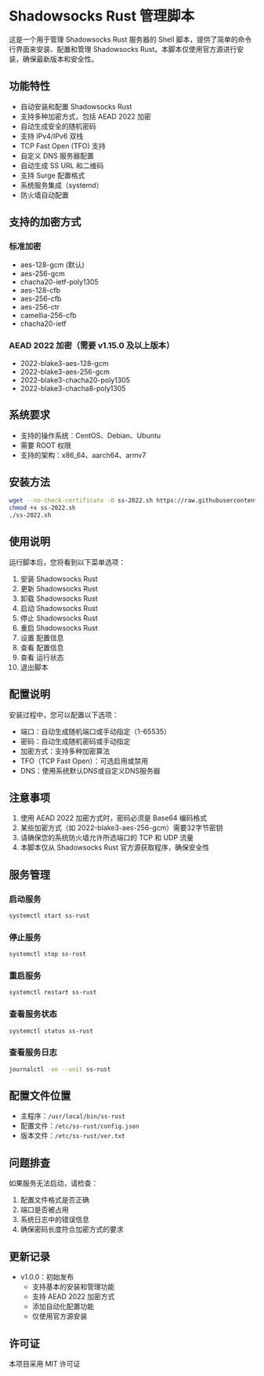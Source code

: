 # Shadowsocks Rust 管理脚本

这是一个用于管理 Shadowsocks Rust 服务器的 Shell 脚本，提供了简单的命令行界面来安装、配置和管理 Shadowsocks Rust。本脚本仅使用官方源进行安装，确保最新版本和安全性。

## 功能特性

- 自动安装和配置 Shadowsocks Rust
- 支持多种加密方式，包括 AEAD 2022 加密
- 自动生成安全的随机密码
- 支持 IPv4/IPv6 双栈
- TCP Fast Open (TFO) 支持
- 自定义 DNS 服务器配置
- 自动生成 SS URL 和二维码
- 支持 Surge 配置格式
- 系统服务集成（systemd）
- 防火墙自动配置

## 支持的加密方式

### 标准加密
- aes-128-gcm (默认)
- aes-256-gcm
- chacha20-ietf-poly1305
- aes-128-cfb
- aes-256-cfb
- aes-256-ctr
- camellia-256-cfb
- chacha20-ietf

### AEAD 2022 加密（需要 v1.15.0 及以上版本）
- 2022-blake3-aes-128-gcm
- 2022-blake3-aes-256-gcm
- 2022-blake3-chacha20-poly1305
- 2022-blake3-chacha8-poly1305

## 系统要求

- 支持的操作系统：CentOS、Debian、Ubuntu
- 需要 ROOT 权限
- 支持的架构：x86_64、aarch64、armv7

## 安装方法

```bash
wget --no-check-certificate -O ss-2022.sh https://raw.githubusercontent.com/jinqians/ss-2022.sh/refs/heads/main/ss-2022.sh
chmod +x ss-2022.sh
./ss-2022.sh
```

## 使用说明

运行脚本后，您将看到以下菜单选项：

1. 安装 Shadowsocks Rust
2. 更新 Shadowsocks Rust
3. 卸载 Shadowsocks Rust
4. 启动 Shadowsocks Rust
5. 停止 Shadowsocks Rust
6. 重启 Shadowsocks Rust
7. 设置 配置信息
8. 查看 配置信息
9. 查看 运行状态
10. 退出脚本

## 配置说明

安装过程中，您可以配置以下选项：

- 端口：自动生成随机端口或手动指定（1-65535）
- 密码：自动生成随机密码或手动指定
- 加密方式：支持多种加密算法
- TFO（TCP Fast Open）：可选启用或禁用
- DNS：使用系统默认DNS或自定义DNS服务器

## 注意事项

1. 使用 AEAD 2022 加密方式时，密码必须是 Base64 编码格式
2. 某些加密方式（如 2022-blake3-aes-256-gcm）需要32字节密钥
3. 请确保您的系统防火墙允许所选端口的 TCP 和 UDP 流量
4. 本脚本仅从 Shadowsocks Rust 官方源获取程序，确保安全性

## 服务管理

### 启动服务
```bash
systemctl start ss-rust
```

### 停止服务
```bash
systemctl stop ss-rust
```

### 重启服务
```bash
systemctl restart ss-rust
```

### 查看服务状态
```bash
systemctl status ss-rust
```

### 查看服务日志
```bash
journalctl -xe --unit ss-rust
```

## 配置文件位置

- 主程序：`/usr/local/bin/ss-rust`
- 配置文件：`/etc/ss-rust/config.json`
- 版本文件：`/etc/ss-rust/ver.txt`

## 问题排查

如果服务无法启动，请检查：

1. 配置文件格式是否正确
2. 端口是否被占用
3. 系统日志中的错误信息
4. 确保密码长度符合加密方式的要求

## 更新记录

- v1.0.0：初始发布
  - 支持基本的安装和管理功能
  - 支持 AEAD 2022 加密方式
  - 添加自动化配置功能
  - 仅使用官方源安装

## 许可证

本项目采用 MIT 许可证 
